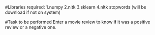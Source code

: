 #Libraries required:
1.numpy
2.nltk
3.sklearn
4.nltk stopwords (will be download if not on system)


#Task to be performed
Enter a movie review to know if it was a positive review or a negative one.
